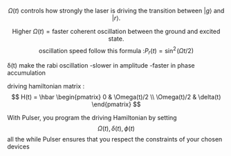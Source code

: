$$
\Omega(t)\ \text{controls how strongly the laser is driving the transition between } \lvert g \rangle \text{ and } \lvert r \rangle.
$$

$$
\text{Higher }\Omega(t) = \text{faster coherent oscillation between the ground and excited state.}
$$
$$ \text{oscillation speed follow this formula :} P_r(t) = \sin^{2}\!\bigl(\Omega t\bigr / 2) $$

δ(t) make the rabi oscillation 
-slower in amplitude
-faster in phase accumulation 

driving hamiltonian matrix : 
$$
H(t) = \hbar \begin{pmatrix}
0 & \Omega(t)/2 \\
\Omega(t)/2 & \delta(t)
\end{pmatrix}
$$

With Pulser, you program the driving Hamiltonian by setting  
$$ \Omega(t) , \delta(t) , \phi(t) $$ 
all the while Pulser ensures that you respect the constraints of your chosen devices

